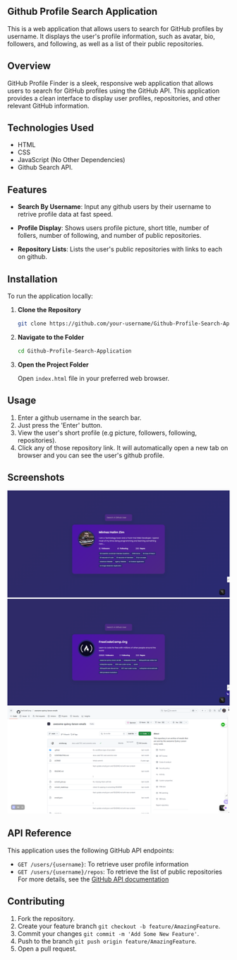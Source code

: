 ## Github Profile Search Application

This is a web application that allows users to search for GitHub profiles by username. It displays the user's profile information, such as avatar, bio, followers, and following, as well as a list of their public repositories. 

## Overview

GitHub Profile Finder is a sleek, responsive web application that allows users to search for GitHub profiles using the GitHub API. This application provides a clean interface to display user profiles, repositories, and other relevant GitHub information.

## Technologies Used

- HTML
- CSS
- JavaScript (No Other Dependencies)
- Github Search API.

## Features

- **Search By Username**: Input any github users by their username to retrive profile data at fast speed.

- **Profile Display**: Shows users profile picture, short title, number of follers, number of following, and number of public repositories.

- **Repository Lists**: Lists the user's public repositories with links to each on github.

## Installation
To run the application locally:

1. **Clone the Repository**
 
   ```bash
   git clone https://github.com/your-username/Github-Profile-Search-Application.git
   ```
2. **Navigate to the Folder**
  
   ```bash
   cd Github-Profile-Search-Application
   ```
3. **Open the Project Folder**

   Open ```index.html``` file in your preferred web browser.

## Usage

1. Enter a github username in the search bar.
2. Just press the 'Enter' button.
3. View the user's short profile (e.g picture, followers, following, repositories).
4. Click any of those repository link. It will automatically open a new tab on browser and you can see the user's github profile.

## Screenshots

![screenshot-1](screenshot-1.png)
![screenshot-2](screenshot-2.png)
![screenshot-3](screenshot-3.png)

## API Reference

This application uses the following GitHub API endpoints:

- ```GET /users/{username}```: To retrieve user profile information
- ```GET /users/{username}/repos```: To retrieve the list of public repositories
For more details, see the [GitHub API documentation](https://api.github.com/users)

## Contributing

1. Fork the repository.
2. Create your feature branch ```git checkout -b feature/AmazingFeature```.
3. Commit your changes ```git commit -m 'Add Some New Feature'```.
4. Push to the branch ```git push origin feature/AmazingFeature```.
5. Open a pull request.
